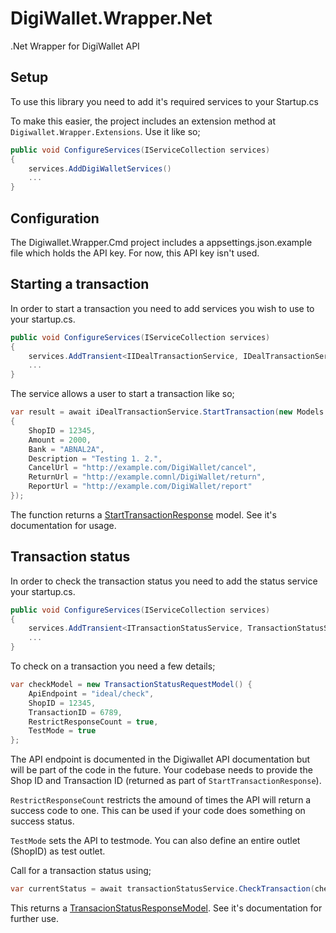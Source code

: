 # DigiWallet.Wrapper.Net
.Net Wrapper for DigiWallet API

## Setup
To use this library you need to add it's required services to your Startup.cs

To make this easier, the project includes an extension method at `Digiwallet.Wrapper.Extensions`. Use it like so; 
```C#
public void ConfigureServices(IServiceCollection services)
{
	services.AddDigiWalletServices()
	...
}
```

## Configuration
The Digiwallet.Wrapper.Cmd project includes a appsettings.json.example file which holds the API key. 
For now, this API key isn't used. 

## Starting a transaction
In order to start a transaction you need to add services you wish to use to your startup.cs.
```C#
public void ConfigureServices(IServiceCollection services)
{
	services.AddTransient<IIDealTransactionService, IDealTransactionService>()
	...
}
```
The service allows a user to start a transaction like so; 
```C#
var result = await iDealTransactionService.StartTransaction(new Models.Transaction.IDealTransaction()
{
    ShopID = 12345,
    Amount = 2000,
    Bank = "ABNAL2A",
    Description = "Testing 1. 2.",
    CancelUrl = "http://example.com/DigiWallet/cancel",
    ReturnUrl = "http://example.comnl/DigiWallet/return",
    ReportUrl = "http://example.com/DigiWallet/report"
});
```
The function returns a [StartTransactionResponse](/Digiwallet.Wrapper/Models/Responses/StartTransactionResponse.cs) model. See it's documentation for usage. 

## Transaction status
In order to check the transaction status you need to add the status service your startup.cs.
```C#
public void ConfigureServices(IServiceCollection services)
{
	services.AddTransient<ITransactionStatusService, TransactionStatusService>()
	...
}
```
To check on a transaction you need a few details;
```C#
var checkModel = new TransactionStatusRequestModel() {
    ApiEndpoint = "ideal/check",
    ShopID = 12345,
    TransactionID = 6789,
    RestrictResponseCount = true, 
    TestMode = true
};
```
The API endpoint is documented in the Digiwallet API documentation but will be part of the code in the future. Your codebase needs to provide the Shop ID and Transaction ID (returned as part of `StartTransactionResponse`).

`RestrictResponseCount` restricts the amound of times the API will return a success code to one. This can be used if your code does something on success status. 

`TestMode` sets the API to testmode. You can also define an entire outlet (ShopID) as test outlet. 

Call for a transaction status using; 

```C#
var currentStatus = await transactionStatusService.CheckTransaction(checkModel);
```

This returns a [TransacionStatusResponseModel](/Digiwallet.Wrapper/Models/TransactionStatus/TransactionStatusResponseModel.cs). See it's documentation for further use. 
